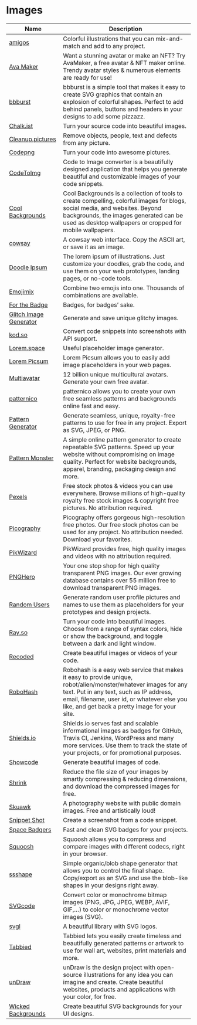# Images

| Name | Description |
| --- | --- |
| [amigos](https://amigos.blush.design/) | Colorful illustrations that you can mix-and-match and add to any project. |
| [Ava Maker](https://avamake.com/) | Want a stunning avatar or make an NFT? Try AvaMaker, a free avatar & NFT maker online. Trendy avatar styles & numerous elements are ready for use! |
| [bbburst](https://fffuel.co/bbburst/) | bbburst is a simple tool that makes it easy to create SVG graphics that contain an explosion of colorful shapes. Perfect to add behind panels, buttons and headers in your designs to add some pizzazz. |
| [Chalk.ist](https://chalk.ist/) | Turn your source code into beautiful images. |
| [Cleanup.pictures](https://cleanup.pictures/) | Remove objects, people, text and defects from any picture. |
| [Codepng](https://www.codepng.app/) | Turn your code into awesome pictures. |
| [CodeToImg](https://codetoimg.com/) | Code to Image converter is a beautifully designed application that helps you generate beautiful and customizable images of your code snippets. |
| [Cool Backgrounds](https://coolbackgrounds.io/) | Cool Backgrounds is a collection of tools to create compelling, colorful images for blogs, social media, and websites. Beyond backgrounds, the images generated can be used as desktop wallpapers or cropped for mobile wallpapers. |
| [cowsay](https://cowsay-svelte.vercel.app/) | A cowsay web interface. Copy the ASCII art, or save it as an image. |
| [Doodle Ipsum](https://doodleipsum.com/) | The lorem ipsum of illustrations. Just customize your doodles, grab the code, and use them on your web prototypes, landing pages, or no-code tools. |
| [Emojimix](https://tikolu.net/emojimix) | Combine two emojis into one. Thousands of combinations are available. |
| [For the Badge](https://forthebadge.com/) | Badges, for badges’ sake. |
| [Glitch Image Generator](https://glitchyimage.com/) | Generate and save unique glitchy images. |
| [kod.so](https://kod.so/) | Convert code snippets into screenshots with API support. |
| [Lorem.space](https://lorem.space/) | Useful placeholder image generator. |
| [Lorem Picsum](https://picsum.photos/) | Lorem Picsum allows you to easily add image placeholders in your web pages. |
| [Multiavatar](https://multiavatar.com/) | 12 billion unique multicultural avatars. Generate your own free avatar. |
| [patternico](https://patternico.com/) | patternico allows you to create your own free seamless patterns and backgrounds online fast and easy. |
| [Pattern Generator](https://doodad.dev/pattern-generator/) | Generate seamless, unique, royalty-free patterns to use for free in any project. Export as SVG, JPEG, or PNG. |
| [Pattern Monster](https://pattern.monster/) | A simple online pattern generator to create repeatable SVG patterns. Speed up your website without compromising on image quality. Perfect for website backgrounds, apparel, branding, packaging design and more. |
| [Pexels](https://www.pexels.com/) | Free stock photos & videos you can use everywhere. Browse millions of high-quality royalty free stock images & copyright free pictures. No attribution required. |
| [Picography](https://picography.co/) | Picography offers gorgeous high-resolution free photos. Our free stock photos can be used for any project. No attribution needed. Download your favorites. |
| [PikWizard](https://pikwizard.com/) | PikWizard provides free, high quality images and videos with no attribution required. |
| [PNGHero](https://pnghero.com/) | Your one stop shop for high quality transparent PNG images. Our ever growing database contains over 55 million free to download transparent PNG images. |
| [Random Users](https://xsgames.co/randomusers/) | Generate random user profile pictures and names to use them as placeholders for your prototypes and design projects. |
| [Ray.so](https://ray.so/) | Turn your code into beautiful images. Choose from a range of syntax colors, hide or show the background, and toggle between a dark and light window. |
| [Recoded](https://recoded.netlify.app/) | Create beautiful images or videos of your code. |
| [RoboHash](https://robohash.org/) | Robohash is a easy web service that makes it easy to provide unique, robot/alien/monster/whatever images for any text. Put in any text, such as IP address, email, filename, user id, or whatever else you like, and get back a pretty image for your site. |
| [Shields.io](https://shields.io/) | Shields.io serves fast and scalable informational images as badges for GitHub, Travis CI, Jenkins, WordPress and many more services. Use them to track the state of your projects, or for promotional purposes. |
| [Showcode](https://showcode.app/) | Generate beautiful images of code. |
| [Shrink](https://www.shrink.media/) | Reduce the file size of your images by smartly compressing & reducing dimensions, and download the compressed images for free. |
| [Skuawk](https://skuawk.com/) | A photography website with public domain images. Free and artistically loud! |
| [Snippet Shot](https://www.snippetshot.com/) | Create a screenshot from a code snippet. |
| [Space Badgers](https://badgers.space/) | Fast and clean SVG badges for your projects. |
| [Squoosh](https://squoosh.app/) | Squoosh allows you to compress and compare images with different codecs, right in your browser. |
| [ssshape](https://fffuel.co/ssshape/) | Simple organic/blob shape generator that allows you to control the final shape. Copy/export as an SVG and use the blob-like shapes in your designs right away. |
| [SVGcode](https://svgco.de/) | Convert color or monochrome bitmap images (PNG, JPG, JPEG, WEBP, AVIF, GIF,…) to color or monochrome vector images (SVG). |
| [svgl](https://svgl.app/) | A beautiful library with SVG logos. |
| [Tabbied](https://tabbied.com/) | Tabbied lets you easily create timeless and beautifully generated patterns or artwork to use for wall art, websites, print materials and more. |
| [unDraw](https://undraw.co/) | unDraw is the design project with open-source illustrations for any idea you can imagine and create. Create beautiful websites, products and applications with your color, for free. |
| [Wicked Backgrounds](https://wickedbackgrounds.com/) | Create beautiful SVG backgrounds for your UI designs. | 